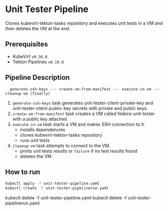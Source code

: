 # Unit Tester Pipeline

Clones kubevirt-tekton-tasks repository and executes unit tests in a VM and then deletes the VM at the end.

## Prerequisites

- KubeVirt `v0.36.0`
- Tekton Pipelines `v0.19.0`

## Pipeline Description

```
  generate-ssh-keys --- create-vm-from-manifest --- execute-in-vm --- cleanup-vm (finally)
```

1. `generate-ssh-keys` task generates unit-tester-client-private-key and unit-tester-client-public-key secrets with private and public keys.
2. `create-vm-from-manifest` task creates a VM called fedora-unit-tester with a public key attached.
3. `execute-in-vm` task starts a VM and makes SSH connection to it.
    - installs dependencies
    - clones kubevirt-tekton-tasks repository
    - runs unit tests
4. `cleanup-vm` task attempts to connect to the VM.
    - prints unit tests results or `failure` if no test results found
    - deletes the VM

## How to run

```bash
kubectl apply -f unit-tester-pipeline.yaml
kubectl create -f unit-tester-pipelinerun.yaml
```

kubectl delete -f unit-tester-pipeline.yaml
kubectl delete -f unit-tester-pipelinerun.yaml